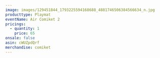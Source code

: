 ```yaml
---
image: images/129451844_1793225594168688_4881746506384566634_n.jpg
producttype: Playmat
eventName: Air Comiket 2
pricings:
  - quantity: 1
    price: 65
onsale: false
asin: cWUZpdQrf
merchandise: comiket
---
```

